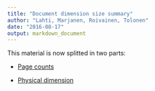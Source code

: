 ```yaml
---
title: "Document dimension size summary"
author: "Lahti, Marjanen, Roivainen, Tolonen"
date: "2016-08-17"
output: markdown_document
---
```


This material is now splitted in two parts:

  * [Page counts](pagecount.md)

  * [Physical dimension](dimension.md)


